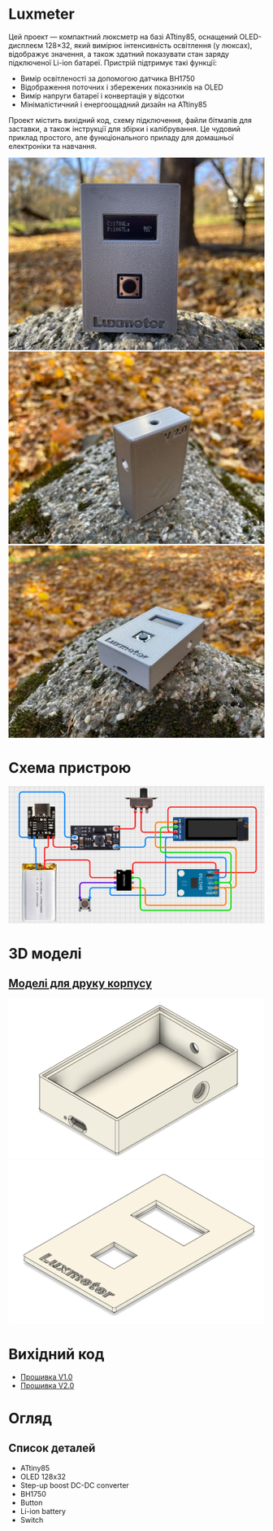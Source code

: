 # Luxmeter

Цей проект — компактний люксметр на базі ATtiny85, оснащений OLED-дисплеєм 128×32, який вимірює інтенсивність освітлення (у люксах), відображує значення, а також здатний показувати стан заряду підключеної Li-ion батареї. Пристрій підтримує такі функції:

- Вимір освітленості за допомогою датчика BH1750
- Відображення поточних і збережених показників на OLED
- Вимір напруги батареї і конвертація у відсотки
- Мінімалістичний і енергоощадний дизайн на ATtiny85

Проект містить вихідний код, схему підключення, файли бітмапів для заставки, а також інструкції для збірки і калібрування. Це чудовий приклад простого, але функціонального приладу для домашньої електроніки та навчання.

![Luxmeter](materials/Photo_03.png)
![Luxmeter](materials/Photo_04.jpg)
![Luxmeter](materials/Photo_05.jpg)

# Схема пристрою
![Circuit](materials/Circuit.png)

# 3D моделі
## [Моделі для друку корпусу](https://github.com/Stanislav-developer/luxmeter_attiny85_oled/tree/main/3D_Models)
![Luxmeter](materials/Photo_01.png)
![Luxmeter](materials/Photo_02.png)

# Вихідний код
- [Прошивка V1.0](https://github.com/Stanislav-developer/luxmeter_attiny85_oled/blob/main/Luxmeter_Firmware_V1.0/Luxmeter_Firmware_V1.0.ino)
- [Прошивка V2.0](https://github.com/Stanislav-developer/luxmeter_attiny85_oled/blob/main/Luxmeter_Firmware_V1.0/V2.0.ino)

# Огляд


## Список деталей
- ATtiny85  
- OLED 128x32  
- Step-up boost DC-DC converter  
- BH1750  
- Button  
- Li-ion battery  
- Switch  
